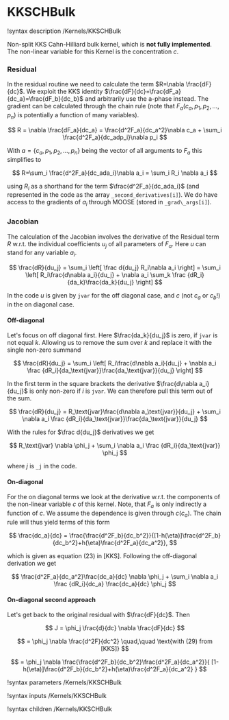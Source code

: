 # KKSCHBulk
!syntax description /Kernels/KKSCHBulk

Non-split KKS Cahn-Hilliard bulk kernel, which is **not fully implemented**.
The non-linear variable for this Kernel is the concentration $c$.

### Residual

In the residual routine we need to calculate the term $R=\nabla \frac{dF}{dc}$.
We exploit the KKS identity $\frac{dF}{dc}=\frac{dF_a}{dc_a}=\frac{dF_b}{dc_b}$
and arbitrarily use the a-phase instead.
The gradient can be calculated through the chain rule (note that $F_a(c_a, p_1,p_2,...,p_n)$
is potentially a function of many variables).

$$
R = \nabla \frac{dF_a}{dc_a} = \frac{d^2F_a}{dc_a^2}\nabla c_a + \sum_i \frac{d^2F_a}{dc_adp_i}\nabla p_i
$$

With $a = \{c_a, p_1,p_2,...,p_n\}$ being the vector of all arguments to $F_a$ this simplifies to

$$
R=\sum_i \frac{d^2F_a}{dc_ada_i}\nabla a_i  = \sum_i R_i \nabla a_i
$$

using $R_i$ as a shorthand for the term $\frac{d^2F_a}{dc_ada_i}$ (and represented
in the code as the array `_second_derivatives[i]`). We do have access to the
gradients of $a_i$ through MOOSE (stored in `_grad\_args[i]`).

### Jacobian

The calculation of the Jacobian involves the derivative of the Residual term $R$
w.r.t. the individual coefficients $u_j$ of all parameters of $F_a$. Here $u$ can
stand for any variable $a_i$.

$$
\frac{dR}{du_j} = \sum_i \left[ \frac d{du_j} R_i\nabla a_i \right] = \sum_i \left[  R_i\frac{d\nabla a_i}{du_j} + \nabla a_i \sum_k \frac {dR_i}{da_k}\frac{da_k}{du_j} \right]
$$

In the code $u$ is given by `jvar` for the off diagonal case, and $c$
(not $c_a$ or $c_b$!) in the on diagonal case.

#### Off-diagonal

Let's focus on off diagonal first. Here $\frac{da_k}{du_j}$ is zero, if `jvar`
is not equal $k$. Allowing us to remove the sum over $k$ and replace it with the
single non-zero summand

$$
\frac{dR}{du_j} = \sum_i \left[  R_i\frac{d\nabla a_i}{du_j} + \nabla a_i \frac {dR_i}{da_\text{jvar}}\frac{da_\text{jvar}}{du_j} \right]
$$

In the first term in the square brackets the derivative $\frac{d\nabla a_i}{du_j}$
is only non-zero if $i$ is `jvar`. We can therefore pull this term out of the
sum.

$$
\frac{dR}{du_j} = R_\text{jvar}\frac{d\nabla a_\text{jvar}}{du_j} + \sum_i  \nabla a_i \frac {dR_i}{da_\text{jvar}}\frac{da_\text{jvar}}{du_j}
$$

With the rules for $\frac d{du_j}$ derivatives we get

$$
R_\text{jvar} \nabla \phi_j + \sum_i \nabla a_i \frac {dR_i}{da_\text{jvar}} \phi_j
$$

where $j$ is `_j` in the code.

#### On-diagonal

For the on diagonal terms we look at the derivative w.r.t. the components of the
non-linear variable $c$ of this kernel. Note, that $F_a$ is only indirectly a
function of $c$. We assume the dependence is given through $c(c_a)$. The chain
rule will thus yield terms of this form

$$
\frac{dc_a}{dc} = \frac{\frac{d^2F_b}{dc_b^2}}{[1-h(\eta)]\frac{d^2F_b}{dc_b^2}+h(\eta)\frac{d^2F_a}{dc_a^2}},
$$

which is given as equation (23) in [KKS]. Following the off-diagonal  derivation we get

$$
\frac{d^2F_a}{dc_a^2}\frac{dc_a}{dc} \nabla \phi_j + \sum_i \nabla a_i \frac {dR_i}{dc_a} \frac{dc_a}{dc} \phi_j
$$

#### On-diagonal second approach

Let's get back to the original residual with $\frac{dF}{dc}$. Then

$$
J = \phi_j \frac{d}{dc} \nabla \frac{dF}{dc}
$$

$$
= \phi_j  \nabla \frac{d^2F}{dc^2} \quad,\quad \text{with (29) from [KKS]}
$$

$$
= \phi_j  \nabla \frac{\frac{d^2F_b}{dc_b^2}\frac{d^2F_a}{dc_a^2}}{  [1-h(\eta)]\frac{d^2F_b}{dc_b^2}+h(\eta)\frac{d^2F_a}{dc_a^2} }
$$

!syntax parameters /Kernels/KKSCHBulk

!syntax inputs /Kernels/KKSCHBulk

!syntax children /Kernels/KKSCHBulk

